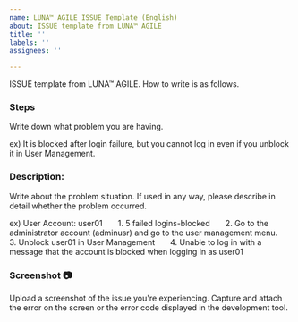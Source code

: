 ```yaml
---
name: LUNA™ AGILE ISSUE Template (English)
about: ISSUE template from LUNA™ AGILE
title: ''
labels: ''
assignees: ''

---
```


ISSUE template from  LUNA™ AGILE. How to write is as follows.

### Steps
Write down what problem you are having.

ex) It is blocked after login failure, but you cannot log in even if you unblock it in User Management.

### Description:
Write about the problem situation. If used in any way, please describe in detail whether the problem occurred.

ex) User Account: user01
      1. 5 failed logins-blocked
      2. Go to the administrator account (adminusr) and go to the user management menu.
      3. Unblock user01 in User Management
      4. Unable to log in with a message that the account is blocked when logging in as user01

### Screenshot :camera:
Upload a screenshot of the issue you're experiencing.
Capture and attach the error on the screen or the error code displayed in the development tool.
